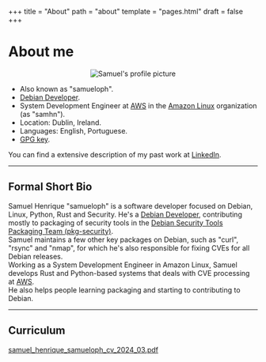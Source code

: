 +++
title = "About"
path = "about"
template = "pages.html"
draft = false
+++

# About me

<p align="center">
<img src="https://avatars.githubusercontent.com/u/2778482" alt="Samuel's profile picture">
<!-- ![Samuel's profile picture](https://avatars.githubusercontent.com/u/2778482) -->
<p>

* Also known as "samueloph".
* [Debian Developer](https://nm.debian.org/person/samueloph/).
* System Development Engineer at [AWS](https://aws.amazon.com/) in the [Amazon Linux](https://aws.amazon.com/linux/) organization (as "samhn").
* Location: Dublin, Ireland.
* Languages: English, Portuguese.
* [GPG key](https://keys.openpgp.org/vks/v1/by-fingerprint/BFAE9E331A867A7C80D8EB78F4E4ACDBB8D08BE0).

You can find a extensive description of my past work at [LinkedIn](https://www.linkedin.com/in/samueloph/).

---

## Formal Short Bio

Samuel Henrique "samueloph" is a software developer focused on Debian, Linux, Python, Rust and Security.
He's a [Debian Developer](https://nm.debian.org/person/samueloph/), contributing mostly to packaging of security tools in the [Debian Security Tools Packaging Team (pkg-security)](https://wiki.debian.org/Teams/pkg-security).  
Samuel maintains a few other key packages on Debian, such as "curl", "rsync" and "nmap", for which he's also responsible for fixing CVEs for all Debian releases.  
Working as a System Development Engineer in Amazon Linux, Samuel develops Rust and Python-based systems that deals with CVE processing at [AWS](https://aws.amazon.com/).  
He also helps people learning packaging and starting to contributing to Debian.  

---

## Curriculum

[samuel_henrique_samueloph_cv_2024_03.pdf](../personal_website_files/samuel_henrique_samueloph_cv_2024_03.pdf)
